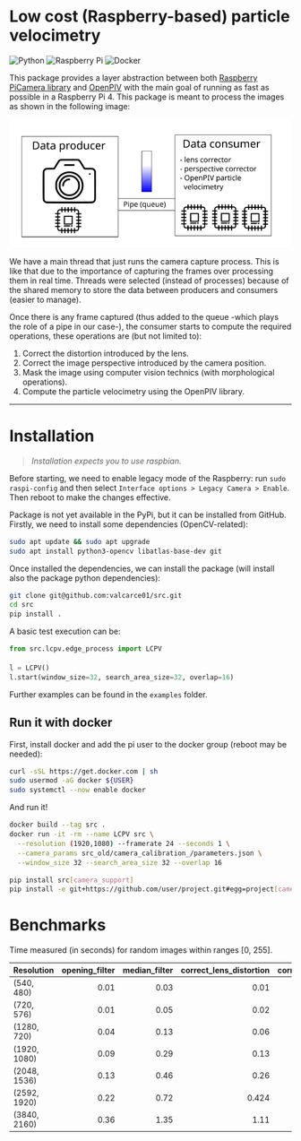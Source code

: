 # Low cost (Raspberry-based) particle velocimetry

![Python](https://img.shields.io/badge/python-3670A0?style=for-the-badge&logo=python&logoColor=ffdd54)
![Raspberry Pi](https://img.shields.io/badge/-RaspberryPi-C51A4A?style=for-the-badge&logo=Raspberry-Pi)
![Docker](https://img.shields.io/badge/docker-%230db7ed.svg?style=for-the-badge&logo=docker&logoColor=white)

This package provides a layer abstraction between both 
[Raspberry PiCamera library](https://github.com/waveform80/picamera) 
and [OpenPIV](https://github.com/OpenPIV/openpiv-python) with the 
main goal of running as fast as possible in a Raspberry Pi 4. This package is meant to process the images
as shown in the following image:

![Pipeline](doc/assets/pipeline.svg)

We have a main thread that just runs the camera capture process. This is like that due to the 
importance of capturing the frames over processing them in real time. Threads were selected (instead of processes)
because of the shared memory to store the data between producers and consumers (easier to manage).

Once there is any frame captured (thus added to the queue -which plays the role of a pipe in our case-), the consumer
starts to compute the required operations, these operations are (but not limited to):

1. Correct the distortion introduced by the lens.
2. Correct the image perspective introduced by the camera position.
3. Mask the image using computer vision technics (with morphological operations).
4. Compute the particle velocimetry using the OpenPIV library.

---
# Installation
> _Installation expects you to use raspbian._ 

Before starting, we need to enable legacy mode of the Raspberry: run `sudo raspi-config` and then select 
`Interface options > Legacy Camera > Enable`. Then reboot to make the changes effective.

Package is not yet available in the PyPi, but it can be installed from GitHub. Firstly, we need to install some 
dependencies (OpenCV-related):
```bash
sudo apt update && sudo apt upgrade
sudo apt install python3-opencv libatlas-base-dev git
```
Once installed the dependencies, we can install the package (will install also the package python dependencies):
```bash
git clone git@github.com:valcarce01/src.git
cd src
pip install .
```

A basic test execution can be:

```python
from src.lcpv.edge_process import LCPV

l = LCPV()
l.start(window_size=32, search_area_size=32, overlap=16)
```

Further examples can be found in the `examples` folder.

## Run it with docker

First, install docker and add the pi user to the docker group (reboot may be needed):
```bash
curl -sSL https://get.docker.com | sh
sudo usermod -aG docker ${USER}
sudo systemctl --now enable docker
```

And run it!
```bash
docker build --tag src .
docker run -it -rm --name LCPV src \
  --resolution (1920,1080) --framerate 24 --seconds 1 \
  --camera_params src_old/camera_calibration_/parameters.json \
  --window_size 32 --search_area_size 32 --overlap 16
```

```bash
pip install src[camera_support]
pip install -e git+https://github.com/user/project.git#egg=project[camera_support]
```

# Benchmarks

Time measured (in seconds) for random images within ranges [0, 255].

| Resolution   | opening_filter | median_filter | correct_lens_distortion | correct_image_perspective |
|:-------------|---------------:|--------------:|------------------------:|--------------------------:|
| (540, 480)   |           0.01 |          0.03 |                    0.01 |                     0.003 |
| (720, 576)   |           0.01 |          0.05 |                    0.02 |                     0.007 |
| (1280, 720)  |           0.04 |          0.13 |                    0.06 |                      0.01 |
| (1920, 1080) |           0.09 |          0.29 |                    0.13 |                      0.02 |
| (2048, 1536) |           0.13 |          0.46 |                    0.26 |                      0.04 |
| (2592, 1920) |           0.22 |          0.72 |                   0.424 |                      0.07 |
| (3840, 2160) |           0.36 |          1.35 |                    1.11 |                      0.11 |